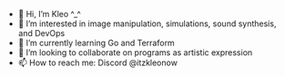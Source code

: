 - 👋 Hi, I’m Kleo ^_^
- 👀 I’m interested in image manipulation, simulations, sound synthesis, and DevOps
- 🌱 I’m currently learning Go and Terraform
- 💞️ I’m looking to collaborate on programs as artistic expression
- 📫 How to reach me: Discord @itzkleonow

<!---
faceplate-kleo/faceplate-kleo is a ✨ special ✨ repository because its `README.md` (this file) appears on your GitHub profile.
You can click the Preview link to take a look at your changes.
--->
